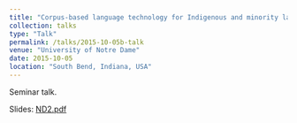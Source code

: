 ```yaml
---
title: "Corpus-based language technology for Indigenous and minority languages"
collection: talks
type: "Talk"
permalink: /talks/2015-10-05b-talk
venue: "University of Notre Dame"
date: 2015-10-05
location: "South Bend, Indiana, USA"
---
```


Seminar talk.

Slides: [ND2.pdf](/files/ND2.pdf)
